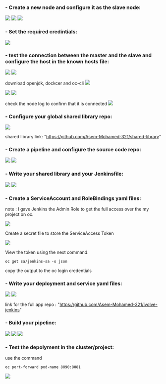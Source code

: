 ### - Create a new node and configure it as the slave node:

<img src="https://github.com/Asem-Mohamed-321/iVolve-OJT/assets/167926594/6078a59e-7c41-4d70-9641-54508a29ed71">

<img src="https://github.com/Asem-Mohamed-321/iVolve-OJT/assets/167926594/2f06bf7c-d8c7-44fa-82ec-4188cc8914a6">

<img src="https://github.com/Asem-Mohamed-321/iVolve-OJT/assets/167926594/ae647b27-b5cb-4de4-bd67-cdaa0fffe1c6">

### - Set the required credintials:

<img src="https://github.com/Asem-Mohamed-321/iVolve-OJT/assets/167926594/72a9340e-4823-4502-8938-61fc5bdbe688">

### - test the connection between the master and the slave and configure the host in the known hosts file:

<img src="https://github.com/Asem-Mohamed-321/iVolve-OJT/assets/167926594/fcdd4a68-f235-456f-b3ae-d70a55939fe0">

<img src="https://github.com/Asem-Mohamed-321/iVolve-OJT/assets/167926594/d08cb54a-caac-479d-ae9b-b501f1990399">

download openjdk, dockcer and oc-cli
<img src="https://github.com/Asem-Mohamed-321/iVolve-OJT/assets/167926594/2140ac97-bf01-4d91-8a2e-9e535a3529cf">

<img src="https://github.com/Asem-Mohamed-321/iVolve-OJT/assets/167926594/d44e6ff5-b531-4c35-954c-3dad18fdf201">

<img src="https://github.com/Asem-Mohamed-321/iVolve-OJT/assets/167926594/387e1389-c98f-4da1-965f-d6faea798aee">

check the node log to confirm that it is connected 
<img src="https://github.com/Asem-Mohamed-321/iVolve-OJT/assets/167926594/7fecf0ef-dfae-4465-82e7-6bed29e8d641">

### - Configure your global shared library repo:

<img src="https://github.com/Asem-Mohamed-321/iVolve-OJT/assets/167926594/263fb9af-424c-47c2-b880-a17d6633525d">

shared library link: "https://github.com/Asem-Mohamed-321/shared-library"

### - Create a pipeline and configure the source code repo:

<img src="https://github.com/Asem-Mohamed-321/iVolve-OJT/assets/167926594/0d77bbf9-4309-4edd-b65b-23a790977dfa">

<img src="https://github.com/Asem-Mohamed-321/iVolve-OJT/assets/167926594/2fc6cf53-d69e-45b0-9e96-0480eeb3bc63">

### - Write your shared library and your Jenkinsfile:

<img src="https://github.com/Asem-Mohamed-321/iVolve-OJT/assets/167926594/0ca83e8e-bad4-4e5e-bb0c-dfa9234ae813">

<img src="https://github.com/Asem-Mohamed-321/iVolve-OJT/assets/167926594/f8c504cf-1529-4d4a-8523-62a24070ea47">

### - Create a ServiceAccount and RoleBindings yaml files:
note : I gave Jenkins the Admin Role to get the full access over the my project on oc.

<img src="https://github.com/Asem-Mohamed-321/iVolve-OJT/assets/167926594/e119a6b1-0262-4b3f-8b01-074c3ec510d6">

Create a secret file to store the ServiceAccess Token

<img src="https://github.com/Asem-Mohamed-321/iVolve-OJT/assets/167926594/c20bccf1-c494-4266-82e1-14be12cd5075">

View the token using the next command:
```
oc get sa/jenkins-sa -o json
```
copy the output to the oc login credentials 

### - Write your deployment and service yaml files:

<img src="https://github.com/Asem-Mohamed-321/iVolve-OJT/assets/167926594/52ce4a98-a6a8-41ff-a13d-95e0b0fbeee0">

<img src="https://github.com/Asem-Mohamed-321/iVolve-OJT/assets/167926594/b2b54f72-8eb0-48da-abd1-51865f42e61e">

link for the full app repo : "https://github.com/Asem-Mohamed-321/ivolve-jenkins"

### - Build your pipeline:
<img src="https://github.com/Asem-Mohamed-321/iVolve-OJT/assets/167926594/a736fada-88ec-41e6-ad09-be055272a75d">

<img src="https://github.com/Asem-Mohamed-321/iVolve-OJT/assets/167926594/581de46a-8202-4ce0-9cd6-60cd8ebfbc89">

<img src="https://github.com/Asem-Mohamed-321/iVolve-OJT/assets/167926594/ae555fdc-2509-4526-8af5-46dc8eb2812d">

### - Test the depolyment in the cluster/project:
use the command 
```
oc port-forward pod-name 8090:8081
```
<img src="https://github.com/Asem-Mohamed-321/iVolve-OJT/assets/167926594/3b562dd1-5c05-4719-8945-b2e3d42a3df9">

